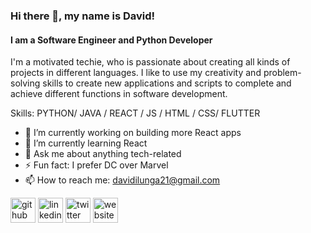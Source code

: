 ### Hi there 👋, my name is David!
#### I am a Software Engineer and Python Developer

I'm a motivated techie, who is passionate about creating all kinds of projects in different languages. I like to use my creativity and problem-solving skills to create new applications and scripts to complete and achieve different functions in software development.

Skills: PYTHON/ JAVA / REACT / JS / HTML / CSS/ FLUTTER

- 🔭 I’m currently working on building more React apps 
- 🌱 I’m currently learning React 
- 💬 Ask me about anything tech-related
- ⚡ Fun fact: I prefer DC over Marvel
- 📫 How to reach me: davidilunga21@gmail.com 


[<img src='https://cdn.jsdelivr.net/npm/simple-icons@3.0.1/icons/github.svg' alt='github' height='40'>](https://github.com/davidilunga)  [<img src='https://cdn.jsdelivr.net/npm/simple-icons@3.0.1/icons/linkedin.svg' alt='linkedin' height='40'>](https://www.linkedin.com/in/david-ilunga/)  [<img src='https://cdn.jsdelivr.net/npm/simple-icons@3.0.1/icons/twitter.svg' alt='twitter' height='40'>](https://twitter.com/KSnxpez)  [<img src='https://cdn.jsdelivr.net/npm/simple-icons@3.0.1/icons/icloud.svg' alt='website' height='40'>](davidilunga.github.io)  


<!--
**davidilunga/davidilunga** is a ✨ _special_ ✨ repository because its `README.md` (this file) appears on your GitHub profile.

Here are some ideas to get you started:

- 🔭 I’m currently working on ...
- 🌱 I’m currently learning ...
- 👯 I’m looking to collaborate on ...
- 🤔 I’m looking for help with ...
- 💬 Ask me about ...
- 📫 How to reach me: ...
- 😄 Pronouns: ...
- ⚡ Fun fact: ...
-->
